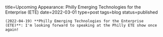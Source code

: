 
title=Upcoming Appearance: Philly Emerging Technologies for the Enterprise (ETE)
date=2022-03-01
type=post
tags=blog
status=published
~~~~~~
(2022-04-19) **Philly Emerging Technologies for the Enterprise (ETE)**: I'm looking forward to speaking at the Philly ETE show once again! 
            